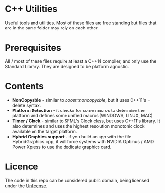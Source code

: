 # C++ Utilities
 Useful tools and utilities. Most of these files are free standing but files that are in the same folder may rely on each other.

# Prerequisites
 All / most of these files require at least a C++14 compiler, and only use the Standard Library. They are designed to be platform agnostic.

# Contents
* **NonCopyable** - similar to *boost::noncopyable*, but it uses C++11's = delete syntax.
* **Platform Detection** - it checks for some macros to determine the platform and defines some unified macros (WINDOWS, LINUX, MAC)
* **Timer / Clock** - similar to SFML's Clock class, but uses C++11's <chrono> library. It also determines and uses the highest resolution monotonic clock available on the target platform.
* **Hybrid Graphics support** - if you build an app with the file HybridGraphics.cpp, it will force systems with NVIDIA Optimus / AMD Power Xpress to use the dedicate graphics card.

# Licence
 The code in this repo can be considered public domain, being licensed under the [Unlicense](http://unlicense.org/).
